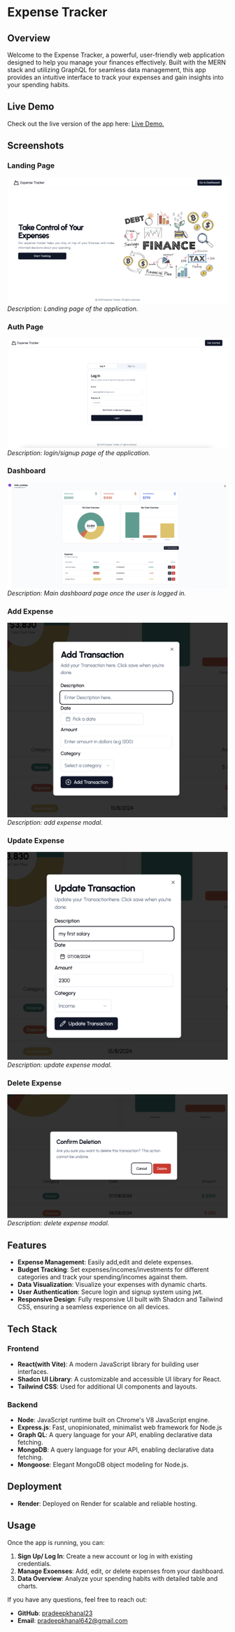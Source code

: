 # Expense Tracker

## Overview

Welcome to the Expense Tracker, a powerful, user-friendly web application designed to help you manage your finances effectively. Built with the MERN stack and utilizing GraphQL for seamless data management, this app provides an intuitive interface to track your expenses and gain insights into your spending habits.

## Live Demo

Check out the live version of the app here: [Live Demo.](https://expense-tracker-6krc.onrender.com/)

## Screenshots

### Landing Page

![landing page](./frontend//src/assets/images/landing-page.png)
_Description: Landing page of the application._

### Auth Page

![auth page](./frontend//src/assets/images/auth.png)
_Description: login/signup page of the application._

### Dashboard

![dashboard page](./frontend//src/assets/images/dashboard.png)
_Description: Main dashboard page once the user is logged in._

### Add Expense

![dashboard page](./frontend//src/assets/images/add-expense.png)
_Description: add expense modal._

### Update Expense

![dashboard page](./frontend//src/assets/images/update-expense.png)
_Description: update expense modal._

### Delete Expense

![dashboard page](./frontend//src/assets/images/delete-expense.png)
_Description: delete expense modal._

## Features

- **Expense Management**: Easily add,edit and delete expenses.
- **Budget Tracking**: Set expenses/incomes/investments for different categories and track your spending/incomes against them.
- **Data Visualization**: Visualize your expenses with dynamic charts.
- **User Authentication**: Secure login and signup system using jwt.
- **Responsive Design**: Fully responsive UI built with Shadcn and Tailwind CSS, ensuring a seamless experience on all devices.

## Tech Stack

### Frontend

- **React(with Vite)**: A modern JavaScript library for building user interfaces.
- **Shadcn UI Library**: A customizable and accessible UI library for React.
- **Tailwind CSS**: Used for additional UI components and layouts.

### Backend

- **Node**: JavaScript runtime built on Chrome's V8 JavaScript engine.
- **Express.js**: Fast, unopinionated, minimalist web framework for Node.js
- **Graph QL**: A query language for your API, enabling declarative data fetching.
- **MongoDB**: A query language for your API, enabling declarative data fetching.
- **Mongoose**: Elegant MongoDB object modeling for Node.js.

## Deployment

- **Render**: Deployed on Render for scalable and reliable hosting.

## Usage

Once the app is running, you can:

1.  **Sign Up/ Log In**: Create a new account or log in with existing credentials.
2.  **Manage Exoenses**: Add, edit, or delete expenses from your dashboard.
3.  **Data Overview**: Analyze your spending habits with detailed table and charts.

If you have any questions, feel free to reach out:

- **GitHub**: [pradeepkhanal23](https://github.com/pradeepkhanal23)
- **Email**: [pradeepkhanal642@gmail.com](mailto:pradeepkhanal642@gmail.com)
